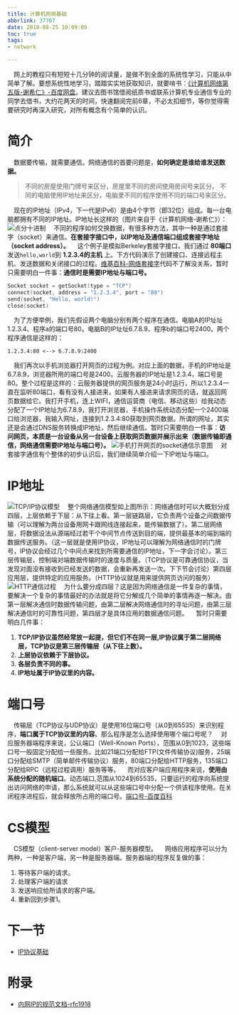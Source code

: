 ```yaml
---
title: 计算机网络基础
abbrlink: 37707
date: 2018-08-25 10:09:09
toc: true
tags:
- network

---
```


&emsp;网上的教程只有短短十几分钟的阅读量，是做不到全面的系统性学习，只能从中简单了解。要想系统性地学习，踏踏实实地获取知识，就要啃书：[《计算机网络第五版-谢希仁》-百度网盘](https://pan.baidu.com/s/1MCiXSAIv0hPSqwf_gWcHGw)。建议去图书馆借阅纸质书或联系计算机专业通信专业的同学去借书，大约花两天的时间，快速翻阅完前6章，不必太扣细节，等你觉得需要研究时再深入研究，对所有概念有个简单的认识。

# 简介
&emsp;数据要传输，就需要通信。网络通信的首要问题是，__如何确定是谁给谁发送数据。__
> 不同的房屋使用门牌号来区分，房屋里不同的房间使用房间号来区分。
不同的电脑使用IP地址来区分，电脑里不同的程序使用不同的端口号来区分。

&emsp;现在的IP地址（IPv4，下一代是IPv6）是由4个字节（即32位）组成。每一台电脑都拥有不同的IP地址。IP地址长这样的（图片来自于《计算机网络-谢希仁》）：
![点分十进制](http://ww1.sinaimg.cn/large/005BIQVbgy1fuo1rwsry0j30t3097jtr.jpg)
&emsp;不同的程序如何交换数据，有很多种方法，其中一种是通过套接字（socket）来通信。__在套接字接口中，以IP地址及通信端口组成套接字地址（socket address）。__
&emsp;这个例子是模拟Berkeley套接字接口，我们通过 __80端口__ 发送`hello,world`到 __1.2.3.4的主机__ 上。下方代码演示了创建接口、连接远程主机、发送数据和关闭接口的过程。[维基百科-网络套接字](https://zh.wikipedia.org/wiki/%E7%B6%B2%E8%B7%AF%E6%8F%92%E5%BA%A7)代码不了解没关系，暂时只需要明白一件事：__通信时是需要IP地址与端口号。__ 
```c
Socket socket = getSocket(type = "TCP")
connect(socket, address = "1.2.3.4", port = "80")
send(socket, "Hello, world!")
close(socket)
```
&emsp;为了方便举例，我们先假设两个电脑分别有两个程序在通信。电脑A的IP址址1.2.3.4、程序a的端口号80。电脑B的IP址址6.7.8.9、程序b的端口号2400。两个程序通信是这样的：
```
1.2.3.4:80 <--> 6.7.8.9:2400 
```
&emsp;我们再次以手机浏览器打开网页的过程为例。对应上面的数据，手机的IP地址是6.7.8.9，浏览器所用的端口号是2400。云服务器的IP地址是1.2.3.4，端口号是80。整个过程是这样的：云服务器提供的网页服务是24小时运行，所以1.2.3.4一直在监听80端口，看有没有人接进来，如果有人接进来请求网页的话，就返回网页数据给它。我打开手机，连上WIFI，通信运营商（电信、移动这些）给我动态分配了一个IP地址为6.7.8.9，我打开浏览器，手机操作系统动态分配一个2400端口给浏览器，我输入网址，连接到1.2.3.4:80获取到网页数据。所谓的网址，其实还是会通过DNS服务转换成IP地址，然后继续通信。暂时只需要明白一件事：__访问网页，本质是一台设备从另一台设备上获取网页数据并展示出来（数据传输即通信，网络通信需要IP地址与端口号）。__ 
![手机打开网页的socket通信示意图](http://ww1.sinaimg.cn/large/005BIQVbgy1fuo2rfdp2oj30iv0bnglw.jpg)
&emsp;对套接字通信有个整体的初步认识后，我们继续简单介绍一下IP地址与端口。

# IP地址
![TCP/IP协议模型](http://ww1.sinaimg.cn/large/005BIQVbgy1fvi66culs3j30if0d674z.jpg)
&emsp;整个网络通信模型如上图所示：网络通信时可以大概划分成四层，上层依赖于下层：从下往上看。第一层链路层，它负责两个设备之间数据传输（可以理解为两台设备用网卡跟网线连接起来，能传输数据了）。第二层网络层，将数据设法从源端经过若干个中间节点传送到目的端，提供最基本的端到端的数据传送服务。（这一层就是使用IP协议，IP地址可以理解为网络通信时的门牌号，IP协议会经过几个中间点来找到所需要通信的IP地址，下一字会讨论）。第三层传输层，控制端对端数据传输时的速度与质量。（TCP协议是可靠通信协议，当发现对面没有接收到已经发送的数据，会重新再发送一次。下下节会讨论）第四层应用层，提供特定的应用服务。（HTTP协议就是用来提供网页访问的服务）
![HTTP通信过程](http://ww1.sinaimg.cn/large/005BIQVbgy1fvi5wtnbqej30h80dbmx6.jpg)
&emsp;为什么要分成四层？这是因为网络通信是一件复杂的事情，要解决一个复杂的事情最好的办法就是将它分解成几个简单的事情再逐一解决。由第一层解决通信时数据传输问题，由第二层解决网络通信时的寻址问题，由第三层解决通信时的可靠性问题，第四层才是具体应用的数据通信问题。
&emsp;暂时只需要明白几件事：
1. __TCP/IP协议虽然经常放一起提，但它们不在同一层,IP协议属于第二层网络层，TCP协议是第三层传输层（从下往上数）。__
2. __上层协议依赖于下层协议。__
3. __各层负责不同的事。__
4. __IP地址属于IP协议里的内容。__


# 端口号
&emsp;传输层（TCP协议与UDP协议）是使用16位端口号（从0到65535）来识别程序，__端口属于TCP协议里的内容__。那么程序是怎么选择使用哪个端口号呢？
&emsp;对应服务器端程序来说，公认端口（Well-Known Ports），范围从0到1023，这些端口号一般固定分配给一些服务。比如21端口分配给FTP(文件传输协议)服务，25端口分配给SMTP（简单邮件传输协议）服务，80端口分配给HTTP服务，135端口分配给RPC（远程过程调用）服务等等。
&emsp;而对应客户端应用程序来说，__使用由系统分配的随机端口__。动态端口,范围从1024到65535，只要运行的程序向系统提出访问网络的申请，那么系统就可以从这些端口号中分配一个供该程序使用。在关闭程序进程后，就会释放所占用的端口号。[端口号-百度百科](https://baike.baidu.com/item/%E7%AB%AF%E5%8F%A3%E5%8F%B7)

# CS模型
&emsp;CS模型（client-server model）客户-服务器模型。
&emsp;网络应用程序可以分为两种，一种是客户端，另一种是服务器端。服务器端的程序反复做的事：
1. 等待客户端的请求。
2. 处理客户端的请求
3. 发送响应给所请求的客户端。
4. 重新回到步骤1。



# 下一节
- [IP协议基础](/posts/37286)

# 附录
- [内网IP的规范文档-rfc1918](https://tools.ietf.org/html/rfc1918)









